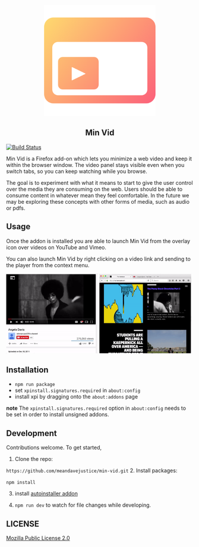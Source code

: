 <p align="center">
  <a href="https://testpilot.firefox.com/experiments/min-vid">
    <img width="300" src="docs/images/gradient-logo.png">
  </a>
  <h2 align="center">Min Vid</h2>
</p>

[![Build Status](https://travis-ci.org/meandavejustice/min-vid.svg?branch=master)](https://travis-ci.org/meandavejustice/min-vid)

Min Vid is a Firefox add-on which lets you minimize a web video and
keep it within the browser window. The video panel stays visible even
when you switch tabs, so you can keep watching while you browse.

The goal is to experiment with what it means to start to give the user
control over the media they are consuming on the web. Users should be
able to consume content in whatever mean they feel comfortable. In the
future we may be exploring these concepts with other forms of media,
such as audio or pdfs.

## Usage

Once the addon is installed you are able to launch Min Vid from the
overlay icon over videos on YouTube and Vimeo.

You can also launch Min Vid by right clicking on a video link and
sending to the player from the context menu.

<img src="docs/images/launching.gif" width="49%"/>
<img src="docs/images/dragging.gif" width="49%"/>

## Installation

* `npm run package`
* set `xpinstall.signatures.required` in `about:config`
* install xpi by dragging onto the `about:addons` page


**note**
The `xpinstall.signatures.required` option in `about:config` needs to
be set in order to install unsigned addons.

## Development
Contributions welcome. To get started,

1.  Clone the repo:

   `https://github.com/meandavejustice/min-vid.git`
2.  Install packages:

   `npm install`

3. install [autoinstaller addon](https://addons.mozilla.org/en-US/firefox/addon/autoinstaller/)

4. `npm run dev` to watch for file changes while developing.


## LICENSE
[Mozilla Public License 2.0](LICENSE)
